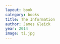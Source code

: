 ```yaml
---
layout: book
category: books
title: The Information
author: James Gleick
year: 2014
image: ti.jpg
---
```

